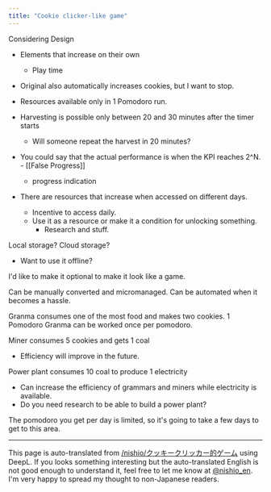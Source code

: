 ```yaml
---
title: "Cookie clicker-like game"
---
```


Considering Design
- Elements that increase on their own
    - Play time
- Original also automatically increases cookies, but I want to stop.
- Resources available only in 1 Pomodoro run.
- Harvesting is possible only between 20 and 30 minutes after the timer starts
    - Will someone repeat the harvest in 20 minutes?


- You could say that the actual performance is when the KPI reaches 2^N.
        - [[False Progress]]
    - progress indication

- There are resources that increase when accessed on different days.
    - Incentive to access daily.
    - Use it as a resource or make it a condition for unlocking something.
        - Research and stuff.

Local storage? Cloud storage?
- Want to use it offline?

I'd like to make it optional to make it look like a game.

Can be manually converted and micromanaged.
Can be automated when it becomes a hassle.

Granma consumes one of the most food and makes two cookies.
1 Pomodoro
Granma can be worked once per pomodoro.

Miner consumes 5 cookies and gets 1 coal
- Efficiency will improve in the future.

Power plant consumes 10 coal to produce 1 electricity
- Can increase the efficiency of grammars and miners while electricity is available.
- Do you need research to be able to build a power plant?

The pomodoro you get per day is limited, so it's going to take a few days to get to this area.

---
This page is auto-translated from [/nishio/クッキークリッカー的ゲーム](https://scrapbox.io/nishio/クッキークリッカー的ゲーム) using DeepL. If you looks something interesting but the auto-translated English is not good enough to understand it, feel free to let me know at [@nishio_en](https://twitter.com/nishio_en). I'm very happy to spread my thought to non-Japanese readers.